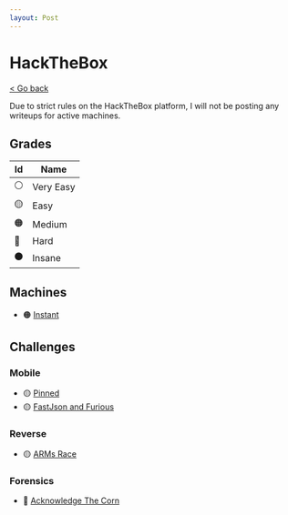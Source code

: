 ```yaml
---
layout: Post
---
```

# HackTheBox

<a class="back-link" href="../">< Go back</a>

Due to strict rules on the HackTheBox platform, I will not be posting any writeups for active machines.

## Grades

| Id | Name      |
|----|-----------|
| ⚪ | Very Easy |
| 🟡 | Easy      |
| 🟠 | Medium    |
| 🔴 | Hard      |
| ⚫ | Insane    |

## Machines

- 🟠 [Instant](https://app.hackthebox.com/machines/630)

## Challenges

### Mobile

- 🟡 [Pinned](./Challenges/Mobile/Pinned/)
- 🟡 [FastJson and Furious](./Challenges/Mobile/FastJson_and_Furious/)

### Reverse

- 🟡 [ARMs Race](https://app.hackthebox.com/challenges/593)

### Forensics

- 🔴 [Acknowledge The Corn](https://app.hackthebox.com/challenges/acknowledge-the-corn)
